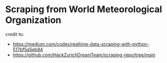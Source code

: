 # Scraping from  World Meteorological Organization

credit to:
- https://medium.com/codex/realtime-data-scraping-with-python-517bf5a5eb84
- https://github.com/HackZurichDreamTeam/scraping-repo/tree/main
